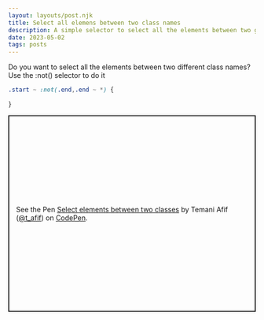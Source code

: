 ```yaml
---
layout: layouts/post.njk
title: Select all elemens between two class names
description: A simple selector to select all the elements between two given classes
date: 2023-05-02
tags: posts
---
```


Do you want to select all the elements between two different class names? Use the :not() selector to do it


```css
.start ~ :not(.end,.end ~ *) {
  
}
```


<p class="codepen" data-height="400" data-default-tab="result" data-slug-hash="QWZqpYN" data-preview="true" data-user="t_afif" style="height: 400px; box-sizing: border-box; display: flex; align-items: center; justify-content: center; border: 2px solid; margin: 1em 0; padding: 1em;">
  <span>See the Pen <a href="https://codepen.io/t_afif/pen/QWZqpYN">
  Select elements between two classes</a> by Temani Afif (<a href="https://codepen.io/t_afif">@t_afif</a>)
  on <a href="https://codepen.io">CodePen</a>.</span>
</p>
<script async src="https://cpwebassets.codepen.io/assets/embed/ei.js"></script>
